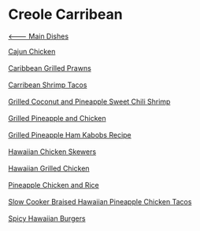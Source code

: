 # Creole Carribean

[<--- Main Dishes](../main-dishes.md)

[Cajun Chicken](./cajun-chicken.md)<br><br>
[Caribbean Grilled Prawns](./caribbean-grilled-prawns.md)<br><br>
[Carribean Shrimp Tacos](./carribean-shrimp-tacos.md)<br><br>
[Grilled Coconut and Pineapple Sweet Chili Shrimp](./grilled-coconut-and-pineapple-sweet-chili-shrimp.md)<br><br>
[Grilled Pineapple and Chicken](./grilled-pineapple-and-chicken.md)<br><br>
[Grilled Pineapple Ham Kabobs Recipe](./grilled-pineapple-ham-kabobs-recipe.md)<br><br>
[Hawaiian Chicken Skewers](./hawaiian-chicken-skewers.md)<br><br>
[Hawaiian Grilled Chicken](./hawaiian-grilled-chicken.md)<br><br>
[Pineapple Chicken and Rice](./pineapple-chicken-and-rice.md)<br><br>
[Slow Cooker Braised Hawaiian Pineapple Chicken Tacos](./slow-cooker-braised-hawaiian-pineapple-chicken-tacos.md)<br><br>
[Spicy Hawaiian Burgers](./spicy-hawaiian-burgers.md)<br><br>
